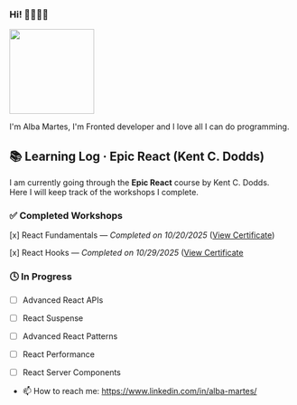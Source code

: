 ### Hi! 👩🏾‍💻🍿
<img width="150px" src="https://user-images.githubusercontent.com/38226124/109546000-e55ca000-7ac9-11eb-8af2-3f1196f74e33.PNG"/>


I'm Alba Martes, I'm Fronted developer and I love all I can do programming.

## 📚 Learning Log · Epic React (Kent C. Dodds)

I am currently going through the **Epic React** course by Kent C. Dodds.  
Here I will keep track of the workshops I complete.

### ✅ Completed Workshops

[x] React Fundamentals — *Completed on 10/20/2025* ([View Certificate](https://res.cloudinary.com/epic-web/image/upload/v1760971091/certificate/b1d67030-b10f-435d-ad8a-c32de47f4875/react-fundamentals.png))

[x] React Hooks — *Completed on 10/29/2025* ([View Certificate](https://res.cloudinary.com/epic-web/image/upload/v1760971091/certificate/b1d67030-b10f-435d-ad8a-c32de47f4875/react-fundamentals.png](https://res.cloudinary.com/epic-web/image/upload/v1761752942/certificate/b1d67030-b10f-435d-ad8a-c32de47f4875/react-hooks.png))


### 🕓 In Progress
- [ ] Advanced React APIs
- [ ] React Suspense
- [ ] Advanced React Patterns
- [ ] React Performance
- [ ] React Server Components


- 📫 How to reach me: https://www.linkedin.com/in/alba-martes/
